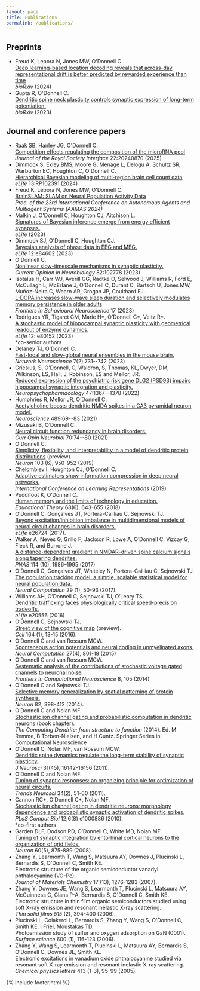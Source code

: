 ```yaml
---
layout: page
title: Publications
permalink: /publications/
---
```


## Preprints
- Freud K, Lepora N, Jones MW, O'Donnell C.  
[Deep learning-based location decoding reveals that across-day representational drift is better predicted by rewarded experience than time](https://www.biorxiv.org/content/10.1101/2024.02.01.578423v1)  
*bioRxiv* (2024)
- Gupta R, O'Donnell C.  
[Dendritic spine neck plasticity controls synaptic expression of long-term potentiation.](https://doi.org/10.1101/2023.01.27.525952)  
*bioRxiv* (2023) 

## Journal and conference papers

- Raak SB, Hanley JG, O'Donnell C.  
[Competition effects regulating the composition of the microRNA pool](https://doi.org/10.1098/rsif.2024.0870)  
*Journal of the Royal Society Interface* 22:20240870 (2025)
- Dimmock S, Exley BMS, Moore G, Menage L, Delogu A, Schultz SR, Warburton EC, Houghton C, O'Donnell C.  
[Hierarchical Bayesian modeling of multi-region brain cell count data](https://elifesciences.org/reviewed-preprints/102391)  
*eLife* 13:RP102391 (2024)
- Freud K, Lepora N, Jones MW, O'Donnell C.  
[BrainSLAM: SLAM on Neural Population Activity Data](https://arxiv.org/abs/2402.00588)  
*Proc. of the 23rd International Conference on Autonomous Agents and Multiagent Systems (AAMAS 2024)*
- Malkin J, O'Donnell C, Houghton CJ, Aitchison L.  
[Signatures of Bayesian inference emerge from energy efficient synapses.](https://elifesciences.org/reviewed-preprints/92595)  
*eLife* (2023)  
- Dimmock SJ, O'Donnell C, Houghton CJ.  
[Bayesian analysis of phase data in EEG and MEG.](https://elifesciences.org/articles/84602)  
*eLife* 12:e84602 (2023)  
- O'Donnell C.  
[Nonlinear slow-timescale mechanisms in synaptic plasticity.](https://www.sciencedirect.com/science/article/pii/S0959438823001034)  
*Current Opinion in Neurobiology* 82:102778 (2023)
- Isotalus H, Carr WJ, Averill GG, Radtke O, Selwood J, Williams R, Ford E, McCullagh L, McErlane J, O’Donnell C, Durant C, Bartsch U, Jones MW,  Muñoz-Neira C, Wearn AR, Grogan JP, Coulthard EJ.  
[L-DOPA increases slow-wave sleep duration and selectively modulates memory persistence in older adults](https://doi.org/10.3389/fnbeh.2023.1096720)  
*Frontiers in Behavioural Neuroscience* 17 (2023)
- Rodrigues YR, Tigaret CM, Marie H\*, O’Donnell C\*, Veltz R\*.  
[A stochastic model of hippocampal synaptic plasticity with geometrical readout of enzyme dynamics.](https://elifesciences.org/articles/80152.pdf)  
*eLife* 12: e80152 (2023)  
\*co-senior authors
- Delaney TJ, O'Donnell C.  
[Fast-local and slow-global neural ensembles in the mouse brain.](https://doi.org/10.1162/netn_a_00309)  
*Network Neuroscience* 7(2):731--742 (2023)
- Griesius, S, O’Donnell, C, Waldron, S, Thomas, KL, Dwyer, DM, Wilkinson, LS, Hall, J, Robinson, ES and Mellor, JR.  
[Reduced expression of the psychiatric risk gene DLG2 (PSD93) impairs hippocampal synaptic integration and plasticity.](https://www.nature.com/articles/s41386-022-01277-6)  
*Neuropsychopharmacology* 47:1367--1378 (2022)  
- Humphries R, Mellor JR, O’Donnell C.  
[Acetylcholine boosts dendritic NMDA spikes in a CA3 pyramidal neuron model.](https://www.biorxiv.org/content/10.1101/2021.03.01.433406v1.full.pdf)  
*Neuroscience* 489:69--83 (2021)
- Mizusaki B, O’Donnell C.  
[Neural circuit function redundancy in brain disorders.](https://www.sciencedirect.com/science/article/pii/S0959438821000787/pdfft?isDTMRedir=true&download=true)  
*Curr Opin Neurobiol* 70:74--80 (2021)
- O'Donnell C.  
[Simplicity, flexibility, and interpretability in a model of dendritic protein distributions](https://www.cell.com/neuron/fulltext/S0896-6273(19)30783-4) (preview)   
*Neuron* 103 (6), 950-952 (2019)
- Chelombiev I, Houghton CJ, O’Donnell C.  
[Adaptive estimators show information compression in deep neural networks.](https://arxiv.org/pdf/1902.09037)  
*International Conference on Learning Representations* (2019)
- Puddifoot K, O’Donnell C.  
[Human memory and the limits of technology in education.](https://onlinelibrary.wiley.com/doi/abs/10.1111/edth.12345)  
*Educational Theory* 68(6), 643-655 (2018)
- O’Donnell C, Gonçalves JT, Portera-Cailliau C, Sejnowski TJ.  
[Beyond excitation/inhibition imbalance in multidimensional models of neural circuit changes in brain disorders.](https://elifesciences.org/articles/26724)  
*eLife* e26724 (2017).
- Walker A, Neves G, Grillo F, Jackson R, Lowe A, O’Donnell C, Vizcay G, Fleck R, and Burrone J.  
[A distance-dependent gradient in NMDAR-driven spine calcium signals along tapering dendrites.](http://www.pnas.org/content/114/10/E1986)  
*PNAS* 114 (10), 1986–1995 (2017)
- O’Donnell C, Gonçalves JT, Whiteley N, Portera-Cailliau C, Sejnowski TJ.  
[The population tracking model: a simple, scalable statistical model for neural population data.](http://biorxiv.org/content/early/2016/08/23/064717.full.pdf)  
*Neural Computation* 29 (1), 50-93 (2017).
- Williams AH, O’Donnell C, Sejnowski TJ, O’Leary TS.  
[Dendritic trafficking faces physiologically critical speed-precision tradeoffs.](https://elifesciences.org/content/5/e20556-download.pdf)  
*eLife* e20556 (2016)
- O’Donnell C, Sejnowski TJ.  
[Street view of the cognitive map](http://papers.cnl.salk.edu/PDFs/Street%20View%20of%20the%20Cognitive%20Map%202016-4474.pdf) (preview).  
*Cell* 164 (1), 13-15 (2016).
- O’Donnell C and van Rossum MCW.  
[Spontaneous action potentials and neural coding in unmyelinated axons.](http://www.snl.salk.edu/~cian/files/ODonnell_vanRossum_NeuralComp_2015.pdf)  
*Neural Computation* 27(4), 801-18 (2015)
- O’Donnell C and van Rossum MCW.  
[Systematic analysis of the contributions of stochastic voltage gated channels to neuronal noise.](http://www.snl.salk.edu/~cian/files/ODonnell_vanRossum_Frontiers_2014.pdf)  
*Frontiers in Computational Neuroscience* 8, 105 (2014)
- O’Donnell C and Sejnowski TJ.  
[Selective memory generalization by spatial patterning of protein synthesis.](http://www.snl.salk.edu/~cian/files/ODonnell_Sejnowski_Neuron_2014.pdf)  
*Neuron* 82, 398-412 (2014).
- O’Donnell C and Nolan MF.  
[Stochastic ion channel gating and probabilistic computation in dendritic neurons](http://www.snl.salk.edu/~cian/files/ODonnell_Nolan_stochastic_channels_chapter2014.pdf) (book chapter).  
*The Computing Dendrite: from structure to function* (2014). Ed. M Remme, B Torben-Nielsen, and H Cuntz. Springer Series in Computational Neuroscience
- O’Donnell C, Nolan MF, van Rossum MCW.  
[Dendritic spine dynamics regulate the long-term stability of synaptic plasticity.](http://www.snl.salk.edu/~cian/files/ODonnell_JNeurosci_2011.pdf)  
*J Neurosci* 31(45), 16142-16156 (2011).
- O’Donnell C and Nolan MF.  
[Tuning of synaptic responses: an organizing principle for optimization of neural circuits.](http://www.snl.salk.edu/~cian/files/ODonnell_Nolan_Trends_Neurosci_2011.pdf)  
*Trends Neurosci* 34(2), 51-60 (2011).
- Cannon RC\*, O’Donnell C\*, Nolan MF.  
[Stochastic ion channel gating in dendritic neurons: morphology dependence and probabilistic synaptic activation of dendritic spikes.](http://www.snl.salk.edu/~cian/files/Cannon_PLoS_Comput_Biol_2010.pdf)  
*PLoS Comput Biol* 12;6(8) e1000886 (2010).  
\*co-first authors
- Garden DLF, Dodson PD, O’Donnell C, White MD, Nolan MF.  
[Tuning of synaptic integration by entorhinal cortical neurons to the organization of grid fields.](http://www.snl.salk.edu/~cian/files/Garden_Neuron_2008.pdf)  
*Neuron* 60(5), 875-889 (2008).
- Zhang Y, Learmonth T, Wang S, Matsuura AY, Downes J, Plucinski L, Bernardis S, O'Donnell C, Smith KE.  
Electronic structure of the organic semiconductor vanadyl phthalocyanine (VO-Pc).  
*Journal of Materials Chemistry* 17 (13), 1276-1283 (2007).
- Zhang Y, Downes JE, Wang S, Learmonth T, Plucinski L, Matsuura AY, McGuinness C, Glans P-A, Bernardis S, O'Donnell C, Smith KE.  
Electronic structure in thin film organic semiconductors studied using soft X-ray emission and resonant inelastic X-ray scattering.  
*Thin solid films 515* (2), 394-400 (2006).
- Plucinski L, Colakerol L, Bernardis S, Zhang Y, Wang S, O’Donnell C, Smith KE, I Friel, Moustakas TD.  
Photoemission study of sulfur and oxygen adsorption on GaN (0001).  
*Surface science* 600 (1), 116-123 (2006).
- Zhang Y, Wang S, Learmonth T, Plucinski L, Matsuura AY, Bernardis S, O’Donnell C, Downes JE, Smith KE.  
Electronic excitations in vanadium oxide phthalocyanine studied via resonant soft X-ray emission and resonant inelastic X-ray scattering.  
*Chemical physics letters* 413 (1-3), 95-99 (2005).

{% include footer.html %}
